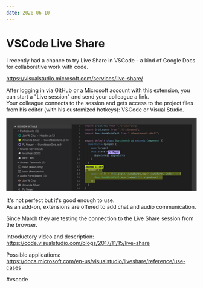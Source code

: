 ```yaml
---
date: 2020-06-10
---
```


# VSCode Live Share

I recently had a chance to try Live Share in VSCode - a kind of Google Docs for collaborative work with code.

https://visualstudio.microsoft.com/services/live-share/

After logging in via GitHub or a Microsoft account with this extension, you can start a "Live session" and send your colleague a link.  
Your colleague connects to the session and gets access to the project files from his editor (with his customized hotkeys): VSCode or Visual Studio.

![VSCode Live Share promo](vscode-live-share.jpg "VSCode Live Share promo")

It's not perfect but it's good enough to use.  
As an add-on, extensions are offered to add chat and audio communication.

Since March they are testing the connection to the Live Share session from the browser.

Introductory video and description:  
https://code.visualstudio.com/blogs/2017/11/15/live-share

Possible applications:  
https://docs.microsoft.com/en-us/visualstudio/liveshare/reference/use-cases

#vscode

